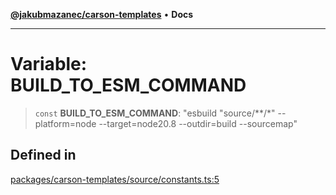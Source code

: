 [**@jakubmazanec/carson-templates**](../README.md) • **Docs**

---

# Variable: BUILD_TO_ESM_COMMAND

> `const` **BUILD_TO_ESM_COMMAND**: "esbuild \"source/\*\*/\*\" --platform=node --target=node20.8
> --outdir=build --sourcemap"

## Defined in

[packages/carson-templates/source/constants.ts:5](https://github.com/jakubmazanec/tools/blob/863f04cbbb9368fd023f0309084819aa9247d808/packages/carson-templates/source/constants.ts#L5)
